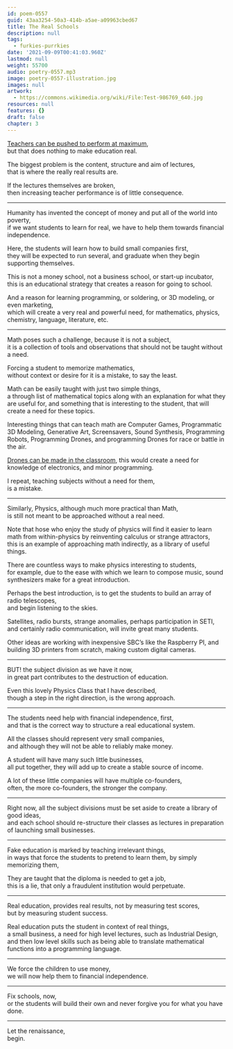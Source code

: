 ```yaml
---
id: poem-0557
guid: 43aa3254-50a3-414b-a5ae-a09963cbed67
title: The Real Schools
description: null
tags:
  - furkies-purrkies
date: '2021-09-09T00:41:03.960Z'
lastmod: null
weight: 55700
audio: poetry-0557.mp3
image: poetry-0557-illustration.jpg
images: null
artwork:
  - https://commons.wikimedia.org/wiki/File:Test-986769_640.jpg
resources: null
features: {}
draft: false
chapter: 3
---
```


[Teachers can be pushed to perform at maximum](https://www.youtube.com/watch?v=Wi2nmx7XqB0),\
but that does nothing to make education real.

The biggest problem is the content, structure and aim of lectures,\
that is where the really real results are.

If the lectures themselves are broken,\
then increasing teacher performance is of little consequence.

---

Humanity has invented the concept of money and put all of the world into poverty,\
if we want students to learn for real, we have to help them towards financial independence.

Here, the students will learn how to build small companies first,\
they will be expected to run several, and graduate when they begin supporting themselves.

This is not a money school, not a business school, or start-up incubator,\
this is an educational strategy that creates a reason for going to school.

And a reason for learning programming, or soldering, or 3D modeling, or even marketing,\
which will create a very real and powerful need, for mathematics, physics, chemistry, language, literature, etc.

---

Math poses such a challenge, because it is not a subject,\
it is a collection of tools and observations that should not be taught without a need.

Forcing a student to memorize mathematics,\
without context or desire for it is a mistake, to say the least.

Math can be easily taught with just two simple things,\
a through list of mathematical topics along with an explanation for what they are useful for, and something that is interesting to the student, that will create a need for these topics.

Interesting things that can teach math are Computer Games, Programmatic 3D Modeling, Generative Art, Screensavers, Sound Synthesis, Programming Robots, Programming Drones, and programming Drones for race or battle in the air.

[Drones can be made in the classroom](https://www.youtube.com/watch?v=FHk5PEZAyMA), this would create a need for knowledge of electronics, and minor programming.

I repeat, teaching subjects without a need for them,\
is a mistake.

---

Similarly, Physics, although much more practical than Math,\
is still not meant to be approached without a real need.

Note that hose who enjoy the study of physics will find it easier to learn math from within-physics by reinventing calculus or strange attractors,\
this is an example of approaching math indirectly, as a library of useful things.

There are countless ways to make physics interesting to students,\
for example, due to the ease with which we learn to compose music, sound synthesizers make for a great introduction.

Perhaps the best introduction, is to get the students to build an array of radio telescopes,\
and begin listening to the skies.

Satellites, radio bursts, strange anomalies, perhaps participation in SETI, and certainly radio communication, will invite great many students.

Other ideas are working with inexpensive SBC’s like the Raspberry PI, and building 3D printers from scratch, making custom digital cameras.

---

BUT! the subject division as we have it now,\
in great part contributes to the destruction of education.

Even this lovely Physics Class that I have described,\
though a step in the right direction, is the wrong approach.

---

The students need help with financial independence, first,\
and that is the correct way to structure a real educational system.

All the classes should represent very small companies,\
and although they will not be able to reliably make money.

A student will have many such little businesses,\
all put together, they will add up to create a stable source of income.

A lot of these little companies will have multiple co-founders,\
often, the more co-founders, the stronger the company.

---

Right now, all the subject divisions must be set aside to create a library of good ideas,\
and each school should re-structure their classes as lectures in preparation of launching small businesses.

---

Fake education is marked by teaching irrelevant things,\
in ways that force the students to pretend to learn them, by simply memorizing them,

They are taught that the diploma is needed to get a job,\
this is a lie, that only a fraudulent institution would perpetuate.

---

Real education, provides real results, not by measuring test scores,\
but by measuring student success.

Real education puts the student in context of real things,\
a small business, a need for high level lectures, such as Industrial Design, and then low level skills such as being able to translate mathematical functions into a programming language.

---

We force the children to use money,\
we will now help them to financial independence.

---

Fix schools, now,\
or the students will build their own and never forgive you for what you have done.

---

Let the renaissance,\
begin.
